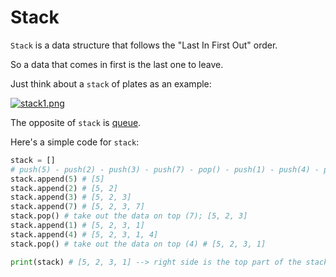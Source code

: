 # Stack 

```Stack``` is a data structure that follows the "Last In First Out" order. 

So a data that comes in first is the last one to leave. 

Just think about a ```stack``` of plates as an example:

[![stack1.png](https://i.postimg.cc/sXn9g1xM/stack1.png)](https://postimg.cc/9R7qxmG2)

The opposite of ```stack``` is [queue](https://github.com/jbcolby0063/til/blob/main/algorithms/queue.md).

Here's a simple code for ```stack```:
```python
stack = []
# push(5) - push(2) - push(3) - push(7) - pop() - push(1) - push(4) - pop()
stack.append(5) # [5]
stack.append(2) # [5, 2]
stack.append(3) # [5, 2, 3]
stack.append(7) # [5, 2, 3, 7]
stack.pop() # take out the data on top (7); [5, 2, 3]
stack.append(1) # [5, 2, 3, 1]
stack.append(4) # [5, 2, 3, 1, 4]
stack.pop() # take out the data on top (4) # [5, 2, 3, 1]

print(stack) # [5, 2, 3, 1] --> right side is the top part of the stack
```

